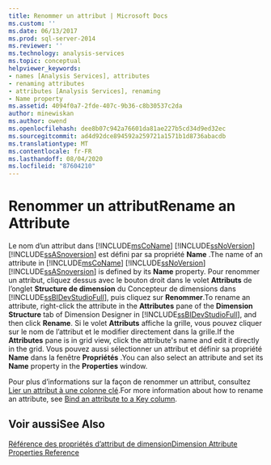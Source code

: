 ```yaml
---
title: Renommer un attribut | Microsoft Docs
ms.custom: ''
ms.date: 06/13/2017
ms.prod: sql-server-2014
ms.reviewer: ''
ms.technology: analysis-services
ms.topic: conceptual
helpviewer_keywords:
- names [Analysis Services], attributes
- renaming attributes
- attributes [Analysis Services], renaming
- Name property
ms.assetid: 4094f0a7-2fde-407c-9b36-c8b30537c2da
author: minewiskan
ms.author: owend
ms.openlocfilehash: dee8b07c942a76601da81ae227b5cd34d9ed32ec
ms.sourcegitcommit: ad4d92dce894592a259721a1571b1d8736abacdb
ms.translationtype: MT
ms.contentlocale: fr-FR
ms.lasthandoff: 08/04/2020
ms.locfileid: "87604210"
---
```

# <a name="rename-an-attribute"></a><span data-ttu-id="4d82f-102">Renommer un attribut</span><span class="sxs-lookup"><span data-stu-id="4d82f-102">Rename an Attribute</span></span>
  <span data-ttu-id="4d82f-103">Le nom d’un attribut dans [!INCLUDE[msCoName](../../includes/msconame-md.md)] [!INCLUDE[ssNoVersion](../../includes/ssnoversion-md.md)] [!INCLUDE[ssASnoversion](../../includes/ssasnoversion-md.md)] est défini par sa propriété **Name** .</span><span class="sxs-lookup"><span data-stu-id="4d82f-103">The name of an attribute in [!INCLUDE[msCoName](../../includes/msconame-md.md)] [!INCLUDE[ssNoVersion](../../includes/ssnoversion-md.md)] [!INCLUDE[ssASnoversion](../../includes/ssasnoversion-md.md)] is defined by its **Name** property.</span></span> <span data-ttu-id="4d82f-104">Pour renommer un attribut, cliquez dessus avec le bouton droit dans le volet **Attributs** de l’onglet **Structure de dimension** du Concepteur de dimensions dans [!INCLUDE[ssBIDevStudioFull](../../includes/ssbidevstudiofull-md.md)], puis cliquez sur **Renommer**.</span><span class="sxs-lookup"><span data-stu-id="4d82f-104">To rename an attribute, right-click the attribute in the **Attributes** pane of the **Dimension Structure** tab of Dimension Designer in [!INCLUDE[ssBIDevStudioFull](../../includes/ssbidevstudiofull-md.md)], and then click **Rename**.</span></span> <span data-ttu-id="4d82f-105">Si le volet **Attributs** affiche la grille, vous pouvez cliquer sur le nom de l’attribut et le modifier directement dans la grille.</span><span class="sxs-lookup"><span data-stu-id="4d82f-105">If the **Attributes** pane is in grid view, click the attribute's name and edit it directly in the grid.</span></span> <span data-ttu-id="4d82f-106">Vous pouvez aussi sélectionner un attribut et définir sa propriété **Name** dans la fenêtre **Propriétés** .</span><span class="sxs-lookup"><span data-stu-id="4d82f-106">You can also select an attribute and set its **Name** property in the **Properties** window.</span></span>  
  
 <span data-ttu-id="4d82f-107">Pour plus d’informations sur la façon de renommer un attribut, consultez [Lier un attribut à une colonne clé](attribute-properties-bind-an-attribute-to-a-key-column.md).</span><span class="sxs-lookup"><span data-stu-id="4d82f-107">For more information about how to rename an attribute, see [Bind an attribute to a Key column](attribute-properties-bind-an-attribute-to-a-key-column.md).</span></span>  
  
## <a name="see-also"></a><span data-ttu-id="4d82f-108">Voir aussi</span><span class="sxs-lookup"><span data-stu-id="4d82f-108">See Also</span></span>  
 [<span data-ttu-id="4d82f-109">Référence des propriétés d’attribut de dimension</span><span class="sxs-lookup"><span data-stu-id="4d82f-109">Dimension Attribute Properties Reference</span></span>](dimension-attribute-properties-reference.md)  
  
  
